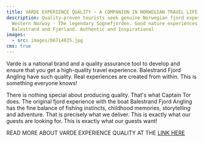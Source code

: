 ```yaml
---
title: VARDE EXPERIENCE QUALITY - A COMPANION IN NORWEGIAN TRAVEL LIFE!
description: Quality-proven tourists seek genuine Norwegian fjord experiences in
  Western Norway - The legendary Sognefjorden. Good nature experiences in
  Balestrand and Fjærland. Authentic and Inspirational
images:
  - src: images/b67i4835.jpg
cms: true
---
```

Varde is a national brand and a quality assurance tool to develop and ensure that you get a high-quality travel experience. Balestrand Fjord Angling have such quality. Real experiences are created from within. This is something everyone knows!

There is nothing special about producing quality. That's what Captain Tor does. The original fjord experience with the boat Balestrand Fjord Angling has the fine balance of fishing instincts, childhood memories, storytelling and adventure. That is precisely what we deliver. This is exactly what our guests are looking for. This is exactly what our guests want!

READ MORE ABOUT VARDE EXPERIENCE QUALITY AT THE [LINK HERE](https://www.vardekvalitet.no/)
